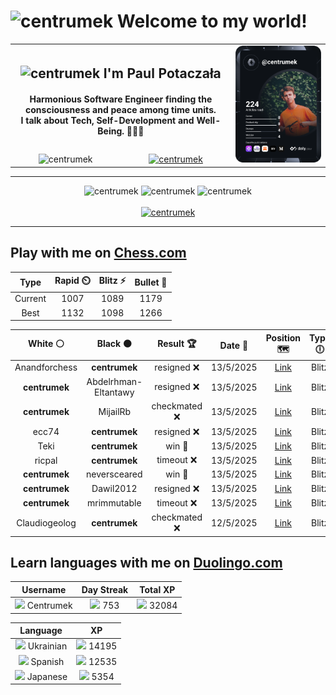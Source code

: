 <h1>
  <img
    src="https://emojis.slackmojis.com/emojis/images/1531849430/4246/blob-sunglasses.gif"
    width="30"
    alt="centrumek"
  />
  Welcome to my world!
</h1>

<table>
  <tbody>
    <tr>
      <td align="center" width="70%" colspan="2">
        <h2>
          <img
            src="https://raw.githubusercontent.com/MartinHeinz/MartinHeinz/master/wave.gif"
            width="30px"
            alt="centrumek"
          />
          I'm Paul Potaczała
        </h2>
        <h4>
          Harmonious Software Engineer finding the consciousness and peace among time units.
          <br/>
          I talk about Tech, Self-Development and Well-Being. 🌿🧘🚀
        </h4>
      </td>
      <td width="30%" rowspan="2">
        <a href="https://app.daily.dev/centrumek">
          <img
            src="./devcard.svg"
            alt="centrumek"
          />
        </a>
      </td>
    </tr>
    <tr align="center">
      <td>
        <img
          src="https://komarev.com/ghpvc/?username=centrumek&label=visitors&color=0e75b6&style=flat"
          alt="centrumek"
        >
      </td>
      <td>
        <a href="https://stackoverflow.com/users/14496012/centrumek">
          <img
            src="https://stackoverflow.com/users/flair/14496012.png?theme=dark"
            alt="centrumek"
          >
        </a>
      </td>
    </tr>
  </tbody>
</table>

---
<div align="center">
  <img 
    src="https://github-readme-stats.vercel.app/api?username=centrumek&show_icons=true&count_private=true&theme=dark&hide_border=true&hide=issues,contribs&bg_color=00000000"
    alt="centrumek"
  />
  <img
    src="https://github-readme-stats.vercel.app/api/top-langs/?username=centrumek&layout=compact&hide_border=true&theme=dark&bg_color=00000000&langs_count=6&exclude_repo=air-statistic-app"
    alt="centrumek"
  />
  <img 
    src="https://github-readme-streak-stats.herokuapp.com?user=centrumek&theme=dark&hide_border=true&background=FFFFFF00"
    alt="centrumek"
  />
  <br/>
  <br/>
  <a href="https://www.buymeacoffee.com/centrumek">
    <img
      src="https://cdn.buymeacoffee.com/buttons/v2/default-orange.png"
      height="50"
      width="210"
      alt="centrumek"
    />
  </a>
</div>

---

## Play with me on [Chess.com](https://www.chess.com/member/centrumek)

<div align="center">
<!--START_SECTION:chessStats-->
<!-- Automatically generated with https://github.com/Balastrong/chess-stats-action -->

| Type | Rapid ⏲️ | Blitz ⚡ | Bullet 🔫 |
|:---:|:---:|:---:|:---:|
| Current | 1007 | 1089 | 1179 |
| Best | 1132 | 1098 | 1266 |

| White ⚪ | Black ⚫ | Result 🏆 | Date 📅 | Position 🗺️ | Type 🕕 |
|:---:|:---:|:---:|:---:|:---:|:---:|
| Anandforchess | **centrumek** | resigned ❌ | 13/5/2025 | <a href="http://www.ee.unb.ca/cgi-bin/tervo/fen.pl?select=8/3k4/R7/8/3P4/1P6/6PP/6K1 b - - 0 34">Link</a> | Blitz |
| **centrumek** | Abdelrhman-Eltantawy | resigned ❌ | 13/5/2025 | <a href="http://www.ee.unb.ca/cgi-bin/tervo/fen.pl?select=6k1/p2b2pp/8/4r1P1/8/8/3K4/7r w - - 0 32">Link</a> | Blitz |
| **centrumek** | MijailRb | checkmated ❌ | 13/5/2025 | <a href="http://www.ee.unb.ca/cgi-bin/tervo/fen.pl?select=2k3rr/Bpp5/3b4/5p1p/4p1p1/3PR3/PPP1QPP1/R4K1q w - - 4 23">Link</a> | Blitz |
| ecc74 | **centrumek** | resigned ❌ | 13/5/2025 | <a href="http://www.ee.unb.ca/cgi-bin/tervo/fen.pl?select=Q7/ppkn3p/2p4B/3p4/8/3P1RP1/PPP1P2P/R5K1 b - - 0 24">Link</a> | Blitz |
| Teki | **centrumek** | win 🥇 | 13/5/2025 | <a href="http://www.ee.unb.ca/cgi-bin/tervo/fen.pl?select=r3k2r/pp2bppp/3p4/1Q2q3/1P2Pp2/P7/4NPPP/R4RK1 b kq - 2 17">Link</a> | Blitz |
| ricpal | **centrumek** | timeout ❌ | 13/5/2025 | <a href="http://www.ee.unb.ca/cgi-bin/tervo/fen.pl?select=8/6k1/8/8/3P4/6p1/2N3P1/7K b - - 0 60">Link</a> | Blitz |
| **centrumek** | neversceared | win 🥇 | 13/5/2025 | <a href="http://www.ee.unb.ca/cgi-bin/tervo/fen.pl?select=5k2/pp6/2p5/2P3P1/5q1r/5P2/P1P5/5RKR b - - 0 32">Link</a> | Blitz |
| **centrumek** | Dawil2012 | resigned ❌ | 13/5/2025 | <a href="http://www.ee.unb.ca/cgi-bin/tervo/fen.pl?select=8/p1p3kp/6p1/3pr1P1/bP6/P7/3K4/8 w - - 1 39">Link</a> | Blitz |
| **centrumek** | mrimmutable | timeout ❌ | 13/5/2025 | <a href="http://www.ee.unb.ca/cgi-bin/tervo/fen.pl?select=r5k1/4q1pp/p4p2/1p4P1/2PQ2NP/P2p1p2/1B1P4/1K6 w - - 0 34">Link</a> | Blitz |
| Claudiogeolog | **centrumek** | checkmated ❌ | 12/5/2025 | <a href="http://www.ee.unb.ca/cgi-bin/tervo/fen.pl?select=5br1/8/3p3p/4pQk1/1P1pPpPq/P2P1R2/B7/5K2 b - - 6 32">Link</a> | Blitz |

<!--END_SECTION:chessStats-->
</div>

## Learn languages with me on [Duolingo.com](https://www.duolingo.com/profile/Centrumek)

<div align="center">
<!--START_SECTION:duolingoStats-->
<!-- Automatically generated with https://github.com/centrumek/duolingo-readme-stats-->

| Username | Day Streak | Total XP |
|:---:|:---:|:---:|
| <img src="https://raw.githubusercontent.com/centrumek/duolingo-readme-stats/main/assets/duolingo.png" height="12"> Centrumek | <img src="https://raw.githubusercontent.com/centrumek/duolingo-readme-stats/main/assets/streakinactive.svg" height="12"> 753 | <img src="https://raw.githubusercontent.com/centrumek/duolingo-readme-stats/main/assets/xp.svg" height="12"> 32084 | <img src="https://raw.githubusercontent.com/centrumek/duolingo-readme-stats/main/assets/xp.svg" height="12"> 0 |

| Language | XP |
|:---:|:---:|
| <img src="https://raw.githubusercontent.com/centrumek/duolingo-readme-stats/main/assets/langs/ukrainian.svg" height="12"> Ukrainian | <img src="https://raw.githubusercontent.com/centrumek/duolingo-readme-stats/main/assets/xp.svg" height="12"> 14195 |
| <img src="https://raw.githubusercontent.com/centrumek/duolingo-readme-stats/main/assets/langs/spanish.svg" height="12"> Spanish | <img src="https://raw.githubusercontent.com/centrumek/duolingo-readme-stats/main/assets/xp.svg" height="12"> 12535 |
| <img src="https://raw.githubusercontent.com/centrumek/duolingo-readme-stats/main/assets/langs/japanese.svg" height="12"> Japanese | <img src="https://raw.githubusercontent.com/centrumek/duolingo-readme-stats/main/assets/xp.svg" height="12"> 5354 |

<!--END_SECTION:duolingoStats-->
</div>
<!--
**centrumek/centrumek** is a ✨ _special_ ✨ repository because its `README.md` (this file) appears on your GitHub profile.

Here are some ideas to get you started:

- 🔭 I’m currently working on ...
- 🌱 I’m currently learning ...
- 👯 I’m looking to collaborate on ...
- 🤔 I’m looking for help with ...
- 💬 Ask me about ...
- 📫 How to reach me: ...
- 😄 Pronouns: ...
- ⚡ Fun fact: ...
-->
